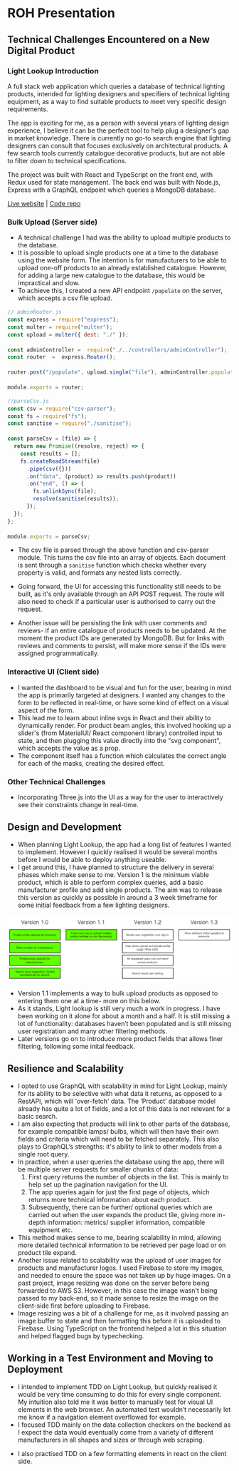 # ROH Presentation






## Technical Challenges Encountered on a New Digital Product

### Light Lookup Introduction
A full stack web application which queries a database of technical lighting products, intended for lighting designers and specifiers of technical lighting equipment, as a way to find suitable products to meet very specific design requirements.

The app is exciting for me, as a person with several years of lighting design experience, I believe it can be the perfect tool to help plug a designer's gap in market knowledge. There is currently no go-to search engine that lighting designers can consult that focuses exclusively on architectural products. A few search tools currently catalogue decorative products, but are not able to filter down to technical specifications.

The project was built with React and TypeScript on the front end, with Redux used for state management. The back end was built with Node.js, Express with a GraphQL endpoint which queries a MongoDB database.

[Live website](https://light-lookup.pages.dev/#/) |
[Code repo](https://github.com/ajcousins/light-lookup)

### Bulk Upload (Server side)
- A technical challenge I had was the ability to upload multiple products to the database.
- It is possible to upload single products one at a time to the database using the website form. The intention is for manufacturers to be able to upload one-off products to an already established catalogue. However, for adding a large new catalogue to the database, this would be impractical and slow. 
- To achieve this, I created a new API endpoint `/populate` on the server, which accepts a csv file upload.

```js
// adminRouter.js
const express = require("express");
const multer = require("multer");
const upload = multer({ dest: "./" });

const adminController =  require("./../controllers/adminController");
const router  =  express.Router();

router.post("/populate", upload.single("file"), adminController.populate);

module.exports = router;
```
```js
//parseCsv.js
const csv = require("csv-parser");
const fs = require("fs");
const sanitise = require("./sanitise");

const parseCsv = (file) => {
  return new Promise((resolve, reject) => {
    const results = [];
    fs.createReadStream(file)
      .pipe(csv({}))
      .on("data", (product) => results.push(product))
      .on("end", () => {
        fs.unlinkSync(file);
        resolve(sanitise(results));
      });
  });
};

module.exports = parseCsv;
```

- The csv file is parsed through the above function and csv-parser module. This turns the csv file into an array of objects. Each document is sent through a `sanitise` function which checks whether every property is valid, and formats any nested lists correctly.

- Going forward, the UI for accessing this functionality still needs to be built, as it's only available through an API POST request. The route will also need to check if a particular user is authorised to carry out the request.

- Another issue will be persisting the link with user comments and reviews- if an entire catalogue of products needs to be updated. At the moment the product IDs are generated by MongoDB. But for links with reviews and comments to persist, will make more sense if the IDs were assigned programmatically.


### Interactive UI (Client side)
- I wanted the dashboard to be visual and fun for the user, bearing in mind the app is primarily targeted at designers. I wanted any changes to the form to be reflected in real-time, or have some kind of effect on a visual aspect of the form.
- This lead me to learn about inline svgs in React and their ability to dynamically render. For product beam angles, this involved hooking up a slider's (from MaterialUI/ React component library) controlled input to state, and then plugging this value directly into the "svg component", which accepts the value as a prop. 
- The component itself has a function which calculates the correct angle for each of the masks, creating the desired effect.

### Other Technical Challenges
- Incorporating Three.js into the UI as a way for the user to interactively see their constraints change in real-time.

<!--INSERT IMAGE-->

## Design and Development
- When planning Light Lookup, the app had a long list of features I wanted to implement. However I quickly realised it would be several months before I would be able to deploy anything useable.
- I get around this, I have planned to structure the delivery in several phases which make sense to me. Version 1 is the minimum viable product, which is able to perform complex queries, add a basic manufacturer profile and add single products. The aim was to release this version as quickly as possible in around a 3 week timeframe for some initial feedback from a few lighting designers.

![alt text](https://github.com/ajcousins/roh-presentation/blob/main/planning_01.png "Project Planning")

- Version 1.1 implements a way to bulk upload products as opposed to entering them one at a time- more on this below.
- As it stands, Light lookup is still very much a work in progress. I have been working on it alone for about a month and a half. It is still missing a lot of functionality: databases haven’t been populated and is still missing user registration and many other filtering methods.
- Later versions go on to introduce more product fields that allows finer filtering, following some inital feedback.

## Resilience and Scalability
- I opted to use GraphQL with scalability in mind for Light Lookup, mainly for its ability to be selective with what data it returns, as opposed to a RestAPI, which will 'over-fetch' data. The ‘Product’ database model already has quite a lot of fields, and a lot of this data is not relevant for a basic search.
- I am also expecting that products will link to other parts of the database, for example compatible lamps/ bulbs, which will then have their own fields and criteria which will need to be fetched separately. This also plays to GraphQL’s strengths: it's ability to link to other models from a single root query.
- In practice, when a user queries the database using the app, there will be multiple server requests for smaller chunks of data:
  1. First query returns the number of objects in the list. This is mainly to help set up the pagination navigation for the UI.
  1. The app queries again for just the first page of objects, which returns more technical information about each product. 
  1. Subsequently, there can be further/ optional queries which are carried out when the user expands the product tile, giving more in-depth information: metrics/ supplier information, compatible equipment etc. 
- This method makes sense to me, bearing scalability in mind, allowing more detailed technical information to be retrieved per page load or on product tile expand.
- Another issue related to scalability was the upload of user images for products and manufacturer logos. I used Firebase to store my images, and needed to ensure the space was not taken up by huge images. On a past project, image resizing was done on the server before being forwarded to AWS S3. However, in this case the image wasn't being passed to my back-end, so it made sense to resize the image on the client-side first before uploading to Firebase.
- Image resizing was a bit of a challenge for me, as it involved passing an image buffer to state and then formatting this before it is uploaded to Firebase. Using TypeScript on the frontend helped a lot in this situation and helped flagged bugs by typechecking.

## Working in a Test Environment and Moving to Deployment
- I intended to implement TDD on Light Lookup, but quickly realised it would be very time consuming to do this for every single component. My intuition also told me it was better to manually test for visual UI elements in the web browser. An automated test wouldn’t necessarily let me know if a navigation element overflowed for example.
- I focused TDD mainly on the data collection checkers on the backend as I expect the data would eventually come from a variety of different manufacturers in all shapes and sizes or through web scraping. 

<!-- code examples -->

- I also practised TDD on a few formatting elements in react on the client side.

<!-- code examples -->





